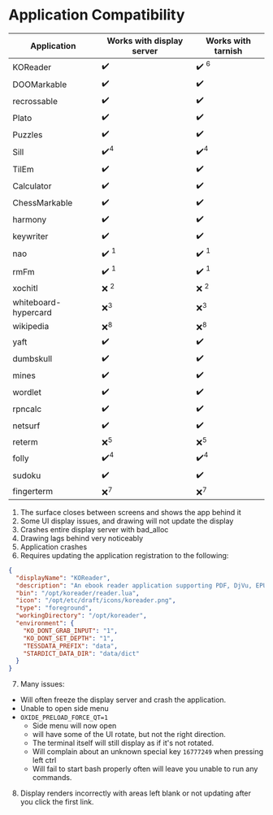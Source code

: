 # Application Compatibility

| Application  | Works with display server | Works with tarnish |
| ------------- | ------------- | ------------- |
| KOReader | :heavy_check_mark:  | :heavy_check_mark: <sup>6</sup> |
| DOOMarkable | :heavy_check_mark:  | :heavy_check_mark: |
| recrossable | :heavy_check_mark:  | :heavy_check_mark: |
| Plato | :heavy_check_mark:  | :heavy_check_mark: |
| Puzzles | :heavy_check_mark:  | :heavy_check_mark: |
| Sill | :heavy_check_mark:<sup>4</sup>  | :heavy_check_mark:<sup>4</sup> |
| TilEm | :heavy_check_mark:  | :heavy_check_mark: |
| Calculator | :heavy_check_mark:  | :heavy_check_mark: |
| ChessMarkable | :heavy_check_mark:  | :heavy_check_mark: |
| harmony | :heavy_check_mark: | :heavy_check_mark: |
| keywriter | :heavy_check_mark:  | :heavy_check_mark: |
| nao | :heavy_check_mark: <sup>1</sup> | :heavy_check_mark: <sup>1</sup> |
| rmFm | :heavy_check_mark: <sup>1</sup> | :heavy_check_mark: <sup>1</sup> |
| xochitl | :x: <sup>2</sup> | :x: <sup>2</sup> |
| whiteboard-hypercard | :x:<sup>3</sup>  | :x:<sup>3</sup> |
| wikipedia | :x:<sup>8</sup> | :x:<sup>8</sup> |
| yaft | :heavy_check_mark:  | :heavy_check_mark: |
| dumbskull | :heavy_check_mark: | :heavy_check_mark: |
| mines | :heavy_check_mark: | :heavy_check_mark: |
| wordlet | :heavy_check_mark: | :heavy_check_mark: |
| rpncalc | :heavy_check_mark: | :heavy_check_mark: |
| netsurf | :heavy_check_mark: | :heavy_check_mark: |
| reterm | :x:<sup>5</sup> | :x:<sup>5</sup> |
| folly | :heavy_check_mark:<sup>4</sup> | :heavy_check_mark:<sup>4</sup> |
| sudoku | :heavy_check_mark: | :heavy_check_mark: |
| fingerterm | :x:<sup>7</sup> | :x:<sup>7</sup> |

1. The surface closes between screens and shows the app behind it
2. Some UI display issues, and drawing will not update the display
3. Crashes entire display server with bad_alloc
4. Drawing lags behind very noticeably
5. Application crashes
6. Requires updating the application registration to the following:
```json
{
  "displayName": "KOReader",
  "description": "An ebook reader application supporting PDF, DjVu, EPUB, FB2 and many more formats",
  "bin": "/opt/koreader/reader.lua",
  "icon": "/opt/etc/draft/icons/koreader.png",
  "type": "foreground",
  "workingDirectory": "/opt/koreader",
  "environment": {
    "KO_DONT_GRAB_INPUT": "1",
    "KO_DONT_SET_DEPTH": "1",
    "TESSDATA_PREFIX": "data",
    "STARDICT_DATA_DIR": "data/dict"
  }
}
```
7. Many issues:
 - Will often freeze the display server and crash the application.
 - Unable to open side menu
 - `OXIDE_PRELOAD_FORCE_QT=1`
   - Side menu will now open
   - will have some of the UI rotate, but not the right direction.
   - The terminal itself will still display as if it's not rotated.
   - Will complain about an unknown special key `16777249` when pressing left ctrl
   - Will fail to start bash properly often will leave you unable to run any commands.
8. Display renders incorrectly with areas left blank or not updating after you click the first link.
